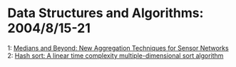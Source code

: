 # Data Structures and Algorithms: 2004/8/15-21  
1: [Medians and Beyond: New Aggregation Techniques for Sensor Networks](https://doi.org/10.48550/arXiv.cs/0408039)  
2: [Hash sort: A linear time complexity multiple-dimensional sort algorithm](https://doi.org/10.48550/arXiv.cs/0408040)  